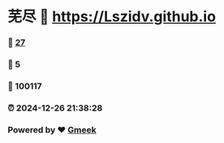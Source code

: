 # 芜尽 :link: https://Lszidv.github.io 
### :page_facing_up: [27](https://Lszidv.github.io/tag.html) 
### :speech_balloon: 5 
### :hibiscus: 100117 
### :alarm_clock: 2024-12-26 21:38:28 
### Powered by :heart: [Gmeek](https://github.com/Meekdai/Gmeek)
